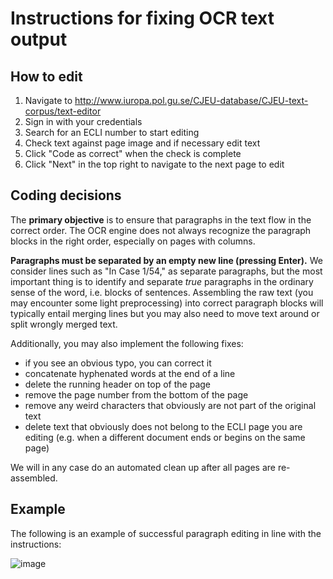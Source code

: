 # Instructions for fixing OCR text output

## How to edit

1. Navigate to http://www.iuropa.pol.gu.se/CJEU-database/CJEU-text-corpus/text-editor
2. Sign in with your credentials
3. Search for an ECLI number to start editing
4. Check text against page image and if necessary edit text
5. Click "Code as correct" when the check is complete
6. Click "Next" in the top right to navigate to the next page to edit

## Coding decisions

The **primary objective** is to ensure that paragraphs in the text flow in the correct order. The OCR engine does not always recognize the paragraph blocks in the right order, especially on pages with columns.

**Paragraphs must be separated by an empty new line (pressing Enter).** We consider lines such as "In Case 1/54," as separate paragraphs, but the most important thing is to identify and separate *true* paragraphs in the ordinary sense of the word, i.e. blocks of sentences. Assembling the raw text (you may encounter some light preprocessing) into correct paragraph blocks will typically entail merging lines but you may also need to move text around or split wrongly merged text.

Additionally, you may also implement the following fixes:
- if you see an obvious typo, you can correct it
- concatenate hyphenated words at the end of a line
- delete the running header on top of the page
- remove the page number from the bottom of the page
- remove any weird characters that obviously are not part of the original text
- delete text that obviously does not belong to the ECLI page you are editing (e.g. when a different document ends or begins on the same page)

We will in any case do an automated clean up after all pages are re-assembled.

## Example

The following is an example of successful paragraph editing in line with the instructions:

![image](https://user-images.githubusercontent.com/46047818/153920021-2200ce73-cc10-4a14-afa9-72e37991ab92.png)

